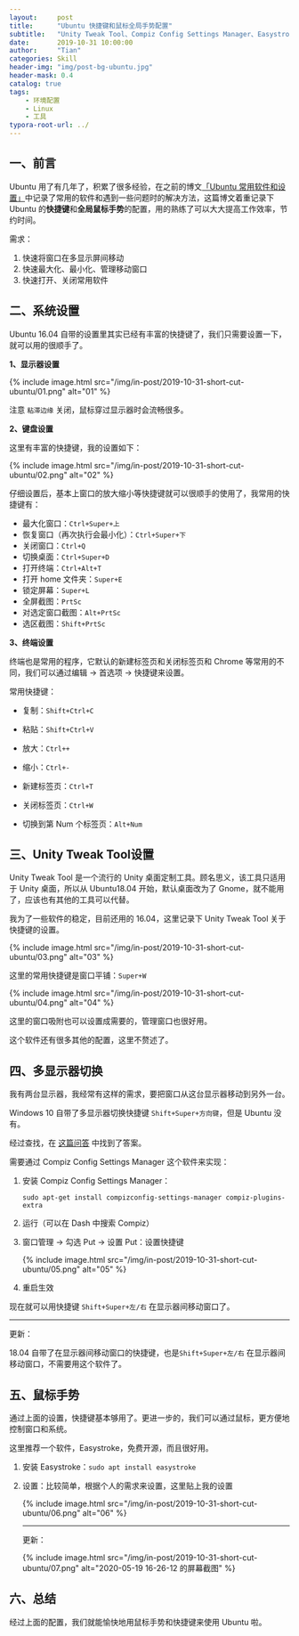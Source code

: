 ```yaml
---
layout:     post
title:      "Ubuntu 快捷键和鼠标全局手势配置"
subtitle:   "Unity Tweak Tool、Compiz Config Settings Manager、Easystroke"
date:       2019-10-31 10:00:00
author:     "Tian"
categories: Skill
header-img: "img/post-bg-ubuntu.jpg"
header-mask: 0.4
catalog: true
tags:
    - 环境配置
    - Linux
    - 工具
typora-root-url: ../
---
```


## 一、前言

Ubuntu 用了有几年了，积累了很多经验，在之前的博文[「Ubuntu 常用软件和设置」](https://wenshan.site/skill/2019/04/03/software-ubuntu/)中记录了常用的软件和遇到一些问题时的解决方法，这篇博文着重记录下 Ubuntu 的**快捷键**和**全局鼠标手势**的配置，用的熟练了可以大大提高工作效率，节约时间。

需求：

1. 快速将窗口在多显示屏间移动
2. 快速最大化、最小化、管理移动窗口
3. 快速打开、关闭常用软件

## 二、系统设置

Ubuntu 16.04 自带的设置里其实已经有丰富的快捷键了，我们只需要设置一下，就可以用的很顺手了。

**1、显示器设置**

{% include image.html src="/img/in-post/2019-10-31-short-cut-ubuntu/01.png" alt="01" %}

注意 `粘滞边缘` 关闭，鼠标穿过显示器时会流畅很多。

**2、键盘设置**

这里有丰富的快捷键，我的设置如下：

{% include image.html src="/img/in-post/2019-10-31-short-cut-ubuntu/02.png" alt="02" %}

仔细设置后，基本上窗口的放大缩小等快捷键就可以很顺手的使用了，我常用的快捷键有：

- 最大化窗口：`Ctrl+Super+上`
- 恢复窗口（再次执行会最小化）：`Ctrl+Super+下`
- 关闭窗口：`Ctrl+Q`
- 切换桌面：`Ctrl+Super+D`
- 打开终端：`Ctrl+Alt+T`
- 打开 home 文件夹：`Super+E`
- 锁定屏幕：`Super+L`
- 全屏截图：`PrtSc`
- 对选定窗口截图：`Alt+PrtSc`
- 选区截图：`Shift+PrtSc`

**3、终端设置**

终端也是常用的程序，它默认的新建标签页和关闭标签页和 Chrome 等常用的不同，我们可以通过编辑 -> 首选项 -> 快捷键来设置。

常用快捷键：

- 复制：`Shift+Ctrl+C`
- 粘贴：`Shift+Ctrl+V`
- 放大：`Ctrl++`
- 缩小：`Ctrl+-`

- 新建标签页：`Ctrl+T`
- 关闭标签页：`Ctrl+W`
- 切换到第 Num 个标签页：`Alt+Num`

## 三、Unity Tweak Tool设置

Unity Tweak Tool 是一个流行的 Unity 桌面定制工具。顾名思义，该工具只适用于 Unity 桌面，所以从 Ubuntu18.04 开始，默认桌面改为了 Gnome，就不能用了，应该也有其他的工具可以代替。

我为了一些软件的稳定，目前还用的 16.04，这里记录下 Unity Tweak Tool 关于快捷键的设置。

{% include image.html src="/img/in-post/2019-10-31-short-cut-ubuntu/03.png" alt="03" %}

这里的常用快捷键是窗口平铺：`Super+W`

{% include image.html src="/img/in-post/2019-10-31-short-cut-ubuntu/04.png" alt="04" %}

这里的窗口吸附也可以设置成需要的，管理窗口也很好用。

这个软件还有很多其他的配置，这里不赘述了。

## 四、多显示器切换

我有两台显示器，我经常有这样的需求，要把窗口从这台显示器移动到另外一台。

Windows 10 自带了多显示器切换快捷键 `Shift+Super+方向键`，但是 Ubuntu 没有。

经过查找，在 [这篇问答](https://askubuntu.com/questions/141752/keyboard-shortcut-to-move-windows-between-monitors) 中找到了答案。

需要通过 Compiz Config Settings Manager 这个软件来实现：

1. 安装 Compiz Config Settings Manager：

   `sudo apt-get install compizconfig-settings-manager compiz-plugins-extra`

2. 运行（可以在 Dash 中搜索 Compiz）

3. 窗口管理 -> 勾选 Put -> 设置 Put：设置快捷键

   {% include image.html src="/img/in-post/2019-10-31-short-cut-ubuntu/05.png" alt="05" %}

4. 重启生效

现在就可以用快捷键 `Shift+Super+左/右` 在显示器间移动窗口了。

---

更新：

18.04 自带了在显示器间移动窗口的快捷键，也是`Shift+Super+左/右` 在显示器间移动窗口，不需要用这个软件了。

## 五、鼠标手势

通过上面的设置，快捷键基本够用了。更进一步的，我们可以通过鼠标，更方便地控制窗口和系统。

这里推荐一个软件，Easystroke，免费开源，而且很好用。

1. 安装 Easystroke：`sudo apt install easystroke`

2. 设置：比较简单，根据个人的需求来设置，这里贴上我的设置

   {% include image.html src="/img/in-post/2019-10-31-short-cut-ubuntu/06.png" alt="06" %}
   
   ---
   
   更新：
   
   {% include image.html src="/img/in-post/2019-10-31-short-cut-ubuntu/07.png" alt="2020-05-19 16-26-12 的屏幕截图" %}

## 六、总结

经过上面的配置，我们就能愉快地用鼠标手势和快捷键来使用 Ubuntu 啦。
